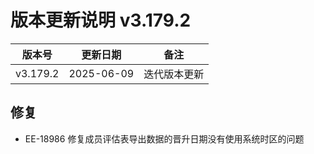 # 版本更新说明 v3.179.2

| 版本号<br/>   | 更新日期<br/>   | 备注<br/>         |
| ------------- | --------------- | ----------------- |
| v3.179.2<br/> | 2025-06-09<br/> | 迭代版本更新<br/> |

## 修复

- EE-18986  修复成员评估表导出数据的晋升日期没有使用系统时区的问题

